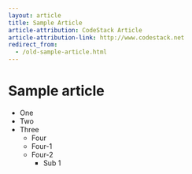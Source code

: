 ```yaml
---
layout: article
title: Sample Article
article-attribution: CodeStack Article
article-attribution-link: http://www.codestack.net
redirect_from:
  - /old-sample-article.html
---
```


# Sample article
* One
* Two
* Three
	* Four
	* Four-1
	* Four-2
		* Sub 1